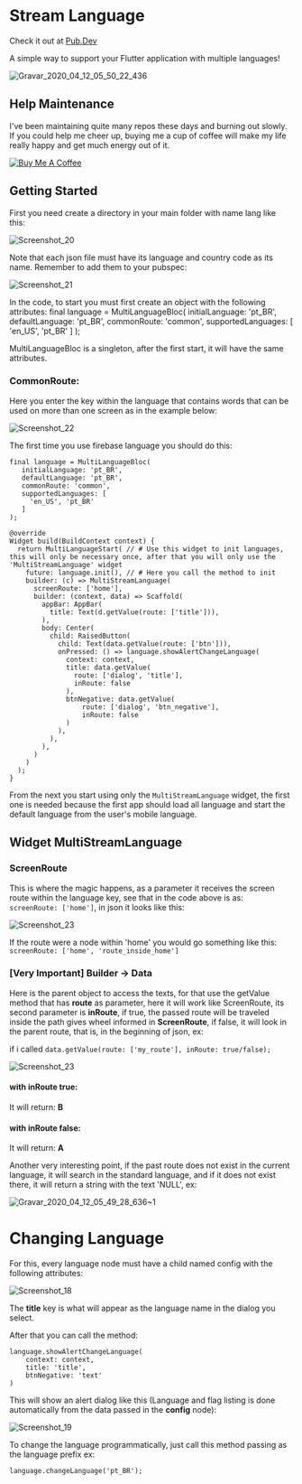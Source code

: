 # Stream Language
Check it out at [Pub.Dev](https://pub.dev/packages/multi_language_json)

A simple way to support your Flutter application with multiple languages!

![Gravar_2020_04_12_05_50_22_436](https://user-images.githubusercontent.com/22732544/79065252-6aa64e80-7c85-11ea-99f4-32904a624331.gif)

## Help Maintenance

I've been maintaining quite many repos these days and burning out slowly. If you could help me cheer up, buying me a cup of coffee will make my life really happy and get much energy out of it.

<a href="https://www.buymeacoffee.com/RtrHv1C" target="_blank"><img src="https://www.buymeacoffee.com/assets/img/custom_images/purple_img.png" alt="Buy Me A Coffee" style="height: auto !important;width: auto !important;" ></a>

## Getting Started
First you need create a directory in your main folder with name lang like this:

![Screenshot_20](https://user-images.githubusercontent.com/22732544/79065270-81e53c00-7c85-11ea-87cb-e39040d1cb6a.png)

Note that each json file must have its language and country code as its name.
Remember to add them to your pubspec:

![Screenshot_21](https://user-images.githubusercontent.com/22732544/79065273-83166900-7c85-11ea-914b-3ae277816c36.png)

In the code, to start you must first create an object with the following attributes:
    final language = MultiLanguageBloc(
          initialLanguage: 'pt_BR',
          defaultLanguage: 'pt_BR',
          commonRoute: 'common',
          supportedLanguages: [
            'en_US', 'pt_BR'
          ]
      );

MultiLanguageBloc is a singleton, after the first start, it will have the same attributes.

### CommonRoute:
Here you enter the key within the language that contains words that can be used on more than one screen as in the example below:

![Screenshot_22](https://user-images.githubusercontent.com/22732544/79065283-94f80c00-7c85-11ea-9d39-05b6e38bdcc3.png)

The first time you use firebase language you should do this:

    final language = MultiLanguageBloc(
       initialLanguage: 'pt_BR',
       defaultLanguage: 'pt_BR',
       commonRoute: 'common',
       supportedLanguages: [
         'en_US', 'pt_BR'
       ]
    );

    @override
    Widget build(BuildContext context) {
      return MultiLanguageStart( // # Use this widget to init languages, this will only be necessary once, after that you will only use the 'MultiStreamLanguage' widget
        future: language.init(), // # Here you call the method to init
        builder: (c) => MultiStreamLanguage(
          screenRoute: ['home'],
          builder: (context, data) => Scaffold(
            appBar: AppBar(
              title: Text(d.getValue(route: ['title'])),
            ),
            body: Center(
              child: RaisedButton(
                child: Text(data.getValue(route: ['btn'])),
                onPressed: () => language.showAlertChangeLanguage(
                  context: context,
                  title: data.getValue(
                    route: ['dialog', 'title'],
                    inRoute: false
                  ),
                  btnNegative: data.getValue(
                      route: ['dialog', 'btn_negative'],
                      inRoute: false
                  )
                ),
              ),
            ),
          )
        )
      );
    }

From the next you start using only the `MultiStreamLanguage` widget, the first one is needed because the first app should load all language and start the default language from the user's mobile language.

## Widget MultiStreamLanguage

### ScreenRoute
This is where the magic happens, as a parameter it receives the screen route within the language key, see that in the code above is as:
`screenRoute: ['home']`, in json it looks like this:

![Screenshot_23](https://user-images.githubusercontent.com/22732544/79065294-a17c6480-7c85-11ea-9e89-e34f30fdd2fe.png)

If the route were a node within 'home' you would go something like this: `screenRoute: ['home', 'route_inside_home']`

### [Very Important] Builder -> Data
Here is the parent object to access the texts, for that use the getValue method that has **route** as parameter, here it will work like ScreenRoute, its second parameter is **inRoute**, if true, the passed route will be traveled inside the path gives wheel informed in **ScreenRoute**, if false, it will look in the parent route, that is, in the beginning of json, ex:

if i called `data.getValue(route: ['my_route'], inRoute: true/false);`

![Screenshot_23](https://user-images.githubusercontent.com/22732544/79065294-a17c6480-7c85-11ea-9e89-e34f30fdd2fe.png)

#### with inRoute true:
It will return: **B**

#### with inRoute false:
It will return: **A**

Another very interesting point, if the past route does not exist in the current language, it will search in the standard language, and if it does not exist there, it will return a string with the text 'NULL', ex:

![Gravar_2020_04_12_05_49_28_636~1](https://user-images.githubusercontent.com/22732544/79065457-ce7d4700-7c86-11ea-8da2-21a03b78f62c.gif)

# Changing Language
For this, every language node must have a child named config with the following attributes:

![Screenshot_18](https://user-images.githubusercontent.com/22732544/79065332-e7d1c380-7c85-11ea-9380-8262ba6b5a8d.png)

The **title** key is what will appear as the language name in the dialog you select.

After that you can call the method:

    language.showAlertChangeLanguage(
        context: context,
        title: 'title',
        btnNegative: 'text'
    )

This will show an alert dialog like this (Language and flag listing is done automatically from the data passed in the **config** node):

![Screenshot_19](https://user-images.githubusercontent.com/22732544/79065375-4139f280-7c86-11ea-94bc-7202dfad3be1.png)

To change the language programmatically, just call this method passing as the language prefix ex:

    language.changeLanguage('pt_BR');
